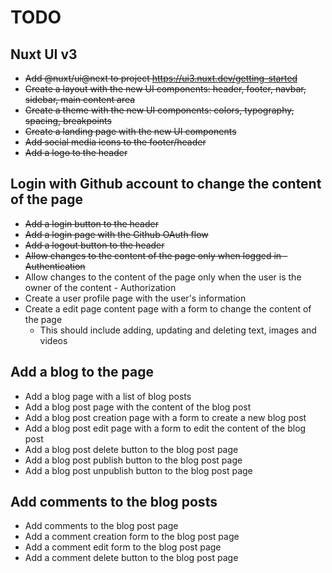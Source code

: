 # TODO

## Nuxt UI v3
- ~~Add @nuxt/ui@next to project https://ui3.nuxt.dev/getting-started~~
- ~~Create a layout with the new UI components: header, footer, navbar, sidebar, main content area~~
- ~~Create a theme with the new UI components: colors, typography, spacing, breakpoints~~
- ~~Create a landing page with the new UI components~~
- ~~Add social media icons to the footer/header~~
- ~~Add a logo to the header~~

## Login with Github account to change the content of the page
- ~~Add a login button to the header~~
- ~~Add a login page with the Github OAuth flow~~
- ~~Add a logout button to the header~~
- ~~Allow changes to the content of the page only when logged in - Authentication~~
- Allow changes to the content of the page only when the user is the owner of the content - Authorization
- Create a user profile page with the user's information
- Create a edit page content page with a form to change the content of the page
  - This should include adding, updating and deleting text, images and videos

## Add a blog to the page
- Add a blog page with a list of blog posts
- Add a blog post page with the content of the blog post
- Add a blog post creation page with a form to create a new blog post
- Add a blog post edit page with a form to edit the content of the blog post
- Add a blog post delete button to the blog post page
- Add a blog post publish button to the blog post page
- Add a blog post unpublish button to the blog post page

## Add comments to the blog posts
- Add comments to the blog post page
- Add a comment creation form to the blog post page
- Add a comment edit form to the blog post page
- Add a comment delete button to the blog post page

